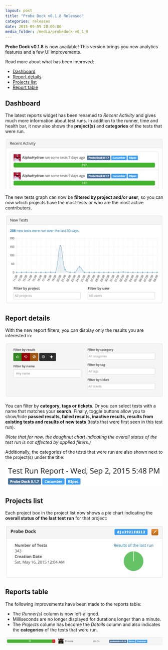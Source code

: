 ```yaml
---
layout: post
title: "Probe Dock v0.1.8 Released"
categories: releases
date: 2015-09-09 20:00:00
media_folder: /media/probedock-v0_1_8
---
```


**Probe Dock v0.1.8** is now available!
This version brings you new analytics features and a few UI improvements.

Read more about what has been improved:

* [Dashboard](#dashboard)
* [Report details](#report-details)
* [Projects list](#projects-list)
* [Report table](#reports-table)



<a name="dashboard"></a>

## Dashboard

The latest reports widget has been renamed to *Recent Activity* and gives much more information about test runs.
In addition to the runner, time and health bar, it now also shows the **project(s)** and **categories** of the tests that were run.

![Dashboard recent activity](/media/probedock-v0_1_8/dashboard-recent-activity.png)

The new tests graph can now be **filtered by project and/or user**, so you can now which projects have the most tests or who are the most active contributors.

![Dashboard new tests](/media/probedock-v0_1_8/dashboard-new-tests.png)



<a name="report-details"></a>

## Report details

With the new report filters, you can display only the results you are interested in:

![Report details filters](/media/probedock-v0_1_8/report-details-filters.png)

You can filter by **category, tags or tickets**.
Or you can select tests with a name that matches your **search**.
Finally, toggle buttons allow you to show/hide **passed results, failed results, inactive results, results from existing tests and results of new tests** (tests that were first seen in this test run).

*(Note that for now, the doughnut chart indicating the overall status of the test run is not affected by applied filters.)*

Additionally, the categories of the tests that were run are also shown next to the project(s) under the title:

![Report details categories](/media/probedock-v0_1_8/report-details-categories.png)



<a name="projects-list"></a>

## Projects list

Each project box in the project list now shows a pie chart indicating the **overall status of the last test run** for that project:

![Projects list](/media/probedock-v0_1_8/projects-list.png)



<a name="reports-table"></a>

## Reports table

The following improvements have been made to the reports table:

* The *Runner(s)* column is now left-aligned.
* Milliseconds are no longer displayed for durations longer than a minute.
* The *Projects* column has become the *Details* column and also indicates the **categories** of the tests that were run.

![Reports table](/media/probedock-v0_1_8/reports-table.png)
